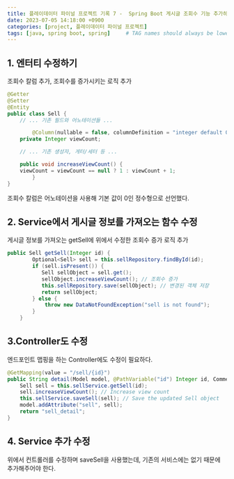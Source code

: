 ```yaml
---
title: 플레이데이터 파이널 프로젝트 기록 7 -  Spring Boot 게시글 조회수 기능 추가하기
date: 2023-07-05 14:18:00 +0900
categories: [project, 플레이데이터 파이널 프로젝트]
tags: [java, spring boot, spring]     # TAG names should always be lowercase
---
```

## 1. 엔터티 수정하기

조회수 칼럼 추가, 조회수를 증가시키는 로직 추가

```java
@Getter
@Setter
@Entity
public class Sell {
    // ... 기존 필드와 어노테이션들 ...

		@Column(nullable = false, columnDefinition = "integer default 0")
    private Integer viewCount;

    // ... 기존 생성자, 게터/세터 등 ...

    public void increaseViewCount() {
    viewCount = viewCount == null ? 1 : viewCount + 1;
		}
}
```

조회수 칼럼은 어노테이션을 사용해 기본 값이 0인 정수형으로 선언했다.

## 2. Service에서 게시글 정보를 가져오는 함수 수정

게시글 정보를 가져오는 getSell에 위에서 수정한 조회수 증가 로직 추가

```java
public Sell getSell(Integer id) {
        Optional<Sell> sell = this.sellRepository.findById(id);
        if (sell.isPresent()) {
           Sell sellObject = sell.get();
           sellObject.increaseViewCount(); // 조회수 증가
           this.sellRepository.save(sellObject); // 변경된 객체 저장
           return sellObject;
        } else {
            throw new DataNotFoundException("sell is not found");
        }
    }
```

## 3.Controller도 수정

엔드포인트 맵핑을 하는 Controller에도 수정이 필요하다.

```java
@GetMapping(value = "/sell/{id}")
public String detail(Model model, @PathVariable("id") Integer id, CommentForm commentForm) {
    Sell sell = this.sellService.getSell(id);
    sell.increaseViewCount(); // Increase view count
    this.sellService.saveSell(sell); // Save the updated Sell object
    model.addAttribute("sell", sell);
    return "sell_detail";
}
```

## 4. Service 추가 수정

위에서 컨트롤러를 수정하며 saveSell을 사용했는데, 기존의 서비스에는 없기 때문에 추가해주어야 한다.
